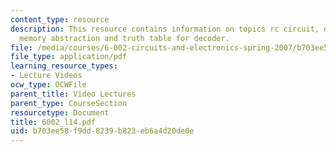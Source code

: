 ```yaml
---
content_type: resource
description: This resource contains information on topics rc circuit, digital memory,
  memory abstraction and truth table for decoder.
file: /media/courses/6-002-circuits-and-electronics-spring-2007/b703ee58f9dd8239b823eb6a4d20de0e_6002_l14.pdf
file_type: application/pdf
learning_resource_types:
- Lecture Videos
ocw_type: OCWFile
parent_title: Video Lectures
parent_type: CourseSection
resourcetype: Document
title: 6002_l14.pdf
uid: b703ee58-f9dd-8239-b823-eb6a4d20de0e
---
```

